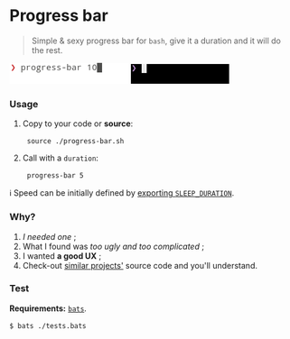 # Progress bar  

> Simple & sexy progress bar for `bash`, give it a duration and it will do the rest.

![progress-bar.sh in action on light terminal](./preview.gif)
![progress-bar.sh in action on dark terminal](./preview-dark.gif)

### Usage

1. Copy to your code or **source**:

        source ./progress-bar.sh

2. Call with a `duration`:

        progress-bar 5

:information_source: Speed can be initially defined by [exporting `SLEEP_DURATION`](tests.bats#L5).

### Why?

1. _I needed one_ ;
1. What I found was _too ugly and too complicated_ ;
1. I wanted **a good UX** ;
1. Check-out [similar projects'](https://github.com/search?l=Shell&o=desc&p=2&q=progress+bar&ref=searchresults&s=stars&type=Repositories&utf8=%E2%9C%93) source code and you'll understand.

### Test

**Requirements:** [`bats`](https://github.com/sstephenson/bats).

    $ bats ./tests.bats
